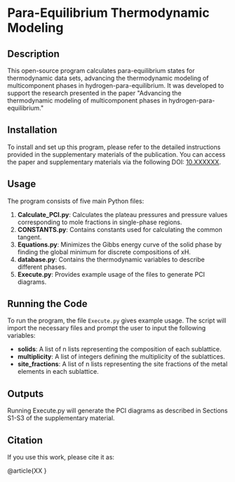 # Para-Equilibrium Thermodynamic Modeling

## Description
This open-source program calculates para-equilibrium states for thermodynamic data sets, advancing the thermodynamic modeling of multicomponent phases in hydrogen-para-equilibrium. It was developed to support the research presented in the paper "Advancing the thermodynamic modeling of multicomponent phases in hydrogen-para-equilibrium."

## Installation
To install and set up this program, please refer to the detailed instructions provided in the supplementary materials of the publication. You can access the paper and supplementary materials via the following DOI: [10.XXXXXX](https://doi.org/10.XXXXXXX).

## Usage
The program consists of five main Python files:

1. **Calculate_PCI.py**: Calculates the plateau pressures and pressure values corresponding to mole fractions in single-phase regions.
2. **CONSTANTS.py**: Contains constants used for calculating the common tangent.
3. **Equations.py**: Minimizes the Gibbs energy curve of the solid phase by finding the global minimum for discrete compositions of xH.
4. **database.py**: Contains the thermodynamic variables to describe different phases.
5. **Execute.py**: Provides example usage of the files to generate PCI diagrams.

## Running the Code
To run the program, the file `Execute.py` gives example usage. The script will import the necessary files and prompt the user to input the following variables:

- **solids**: A list of n lists representing the composition of each sublattice.
- **multiplicity**: A list of integers defining the multiplicity of the sublattices.
- **site_fractions**: A list of n lists representing the site fractions of the metal elements in each sublattice.

## Outputs
Running Execute.py will generate the PCI diagrams as described in Sections S1-S3 of the supplementary material.

## Citation
If you use this work, please cite it as:

@article{XX
}
